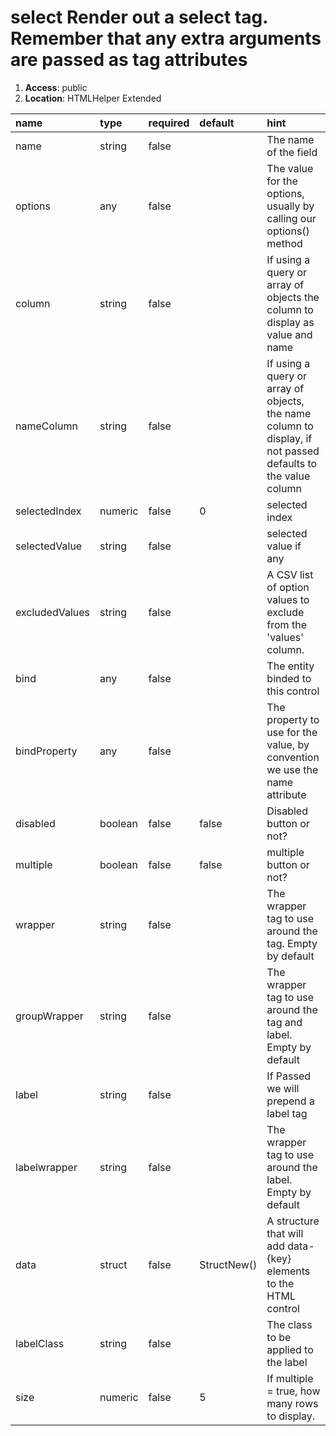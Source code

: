 
# select Render out a select tag. Remember that any extra arguments are passed as tag attributes

1. **Access**: public
2. **Location**: HTMLHelper Extended

| name 	| type 	| required 	| default 	| hint
|:--- 	|:--- 	|:--- 		|:--- 		|:---
| name | string | false |  | The name of the field
| options | any | false |  | The value for the options, usually by calling our options() method
| column | string | false |  | If using a query or array of objects the column to display as value and name
| nameColumn | string | false |  | If using a query or array of objects, the name column to display, if not passed defaults to the value column
| selectedIndex | numeric | false | 0 | selected index
| selectedValue | string | false |  | selected value if any
| excludedValues | string | false |  | A CSV list of option values to exclude from the 'values' column.
| bind | any | false |  | The entity binded to this control
| bindProperty | any | false |  | The property to use for the value, by convention we use the name attribute
| disabled | boolean | false | false | Disabled button or not?
| multiple | boolean | false | false | multiple button or not?
| wrapper | string | false |  | The wrapper tag to use around the tag. Empty by default
| groupWrapper | string | false |  | The wrapper tag to use around the tag and label. Empty by default
| label | string | false |  | If Passed we will prepend a label tag
| labelwrapper | string | false |  | The wrapper tag to use around the label. Empty by default
| data | struct | false | StructNew() | A structure that will add data-{key} elements to the HTML control
| labelClass | string | false |  | The class to be applied to the label
| size | numeric | false | 5 | If multiple = true, how many rows to display.
